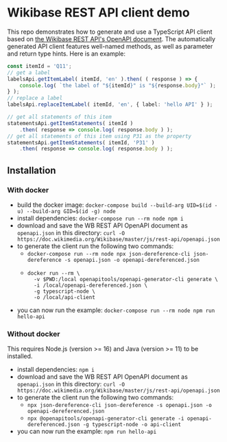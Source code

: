 # Wikibase REST API client demo

This repo demonstrates how to generate and use a TypeScript API client based on [the Wikibase REST API's OpenAPI document](https://doc.wikimedia.org/Wikibase/master/js/rest-api/). The automatically generated API client features well-named methods, as well as parameter and return type hints. Here is an example:
```typescript
const itemId = 'Q11';
// get a label
labelsApi.getItemLabel( itemId, 'en' ).then( ( response ) => {
    console.log( `the label of "${itemId}" is "${response.body}"` );
} );
// replace a label
labelsApi.replaceItemLabel( itemId, 'en', { label: 'hello API' } );

// get all statements of this item
statementsApi.getItemStatements( itemId )
    .then( response => console.log( response.body ) );
// get all statements of this item using P31 as the property
statementsApi.getItemStatements( itemId, 'P31' )
    .then( response => console.log( response.body ) );
```

## Installation

### With docker
* build the docker image: `docker-compose build --build-arg UID=$(id -u) --build-arg GID=$(id -g) node`
* install dependencies: `docker-compose run --rm node npm i`
* download and save the WB REST API OpenAPI document as `openapi.json` in this directory: `curl -O https://doc.wikimedia.org/Wikibase/master/js/rest-api/openapi.json`
* to generate the client run the following two commands: 
  * `docker-compose run --rm node npx json-dereference-cli json-dereference -s openapi.json -o openapi-dereferenced.json`
  * ```
    docker run --rm \
      -v $PWD:/local openapitools/openapi-generator-cli generate \
      -i /local/openapi-dereferenced.json \
      -g typescript-node \
      -o /local/api-client
    ```
* you can now run the example: `docker-compose run --rm node npm run hello-api`

### Without docker
This requires Node.js (version >= 16) and Java (version >= 11) to be installed.
* install dependencies: `npm i`
* download and save the WB REST API OpenAPI document as `openapi.json` in this directory: `curl -O https://doc.wikimedia.org/Wikibase/master/js/rest-api/openapi.json`
* to generate the client run the following two commands:
  * `npx json-dereference-cli json-dereference -s openapi.json -o openapi-dereferenced.json`
  * `npx @openapitools/openapi-generator-cli generate -i openapi-dereferenced.json -g typescript-node -o api-client`
* you can now run the example: `npm run hello-api`
